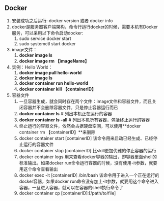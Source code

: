 ## Docker

1. 安装成功之后运行: docker version 或者 docker info
2. docker是服务器客户端架构，命令行运行docker的时候，需要本机有Docker服务，可以采用以下命令启动docker:
   1. sudo service docker start
   2. sudo systemctl start docker
3. image文件：
   1. **docker image ls**
   2. **docker image rm 【imageName】**
4. 实例：Hello World：
   1. **docker image pull hello-world**
   2. **docker image ls**
   3. **docker container run hello-world**
   4. **docker container kill 【containerID】**
5. 容器文件
   1. 一旦容器生成，就会同时存在两个文件：image文件和容器文件，而且关闭容器并不会删除容器文件，只是停止容器运行而已
   2. **docker container ls**  # 列出本机正在运行的容器
   3. **docker container ls -all**  # 列出本机所有容器，包括终止运行的容器
   4. 终止运行的容器文件，依然会占据硬盘空间，可以使用**docker container rm 【containerID】**来删除
   5. docker container start [containerID] 该命令用来启动已经生成、已经停止运行的容器文件
   6. docker container stop [containerID] 比skill更加优雅的停止容器的运行
   7. docker container logs 用来查看docker容器的输出，即容器里面shell的标准输出。如果docker run命令运行容器的时候，没有使用-it参数，就要用这个命令查看输出
   8. docker exec -it [containerID] /bin/bash 该命令用于进入一个正在运行的docker容器，如果docker run命令没有加上-it参数，就要用这个命令进入容器，一旦进入容器，就可以在容器的shell执行命令了
   9. docker container cp [containerID]:[/path/to/file]

